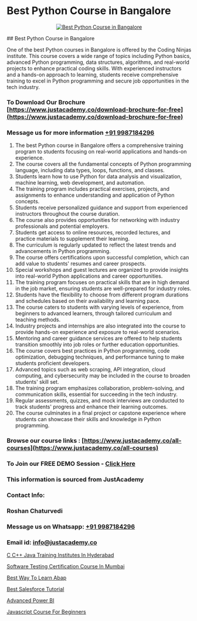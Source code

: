 # Best Python Course in Bangalore

<p align="center">
  <a href="https://justacademy.co/course-detail/python-training">
    <img src="https://justacademy.co/storage2/course_image/1709713400_course_image.webp" alt="Best Python Course in Bangalore">
  </a>
</p>
## Best Python Course in Bangalore

One of the best Python courses in Bangalore is offered by the Coding Ninjas institute. This course covers a wide range of topics including Python basics, advanced Python programming, data structures, algorithms, and real-world projects to enhance practical coding skills. With experienced instructors and a hands-on approach to learning, students receive comprehensive training to excel in Python programming and secure job opportunities in the tech industry.
### To Download Our Brochure [https://www.justacademy.co/download-brochure-for-free](https://www.justacademy.co/download-brochure-for-free)
### Message us for more information [+91 9987184296](https://api.whatsapp.com/send?phone=919987184296)
1) The best Python course in Bangalore offers a comprehensive training program to students focusing on real-world applications and hands-on experience.
2) The course covers all the fundamental concepts of Python programming language, including data types, loops, functions, and classes.
3) Students learn how to use Python for data analysis and visualization, machine learning, web development, and automation.
4) The training program includes practical exercises, projects, and assignments to enhance understanding and application of Python concepts.
5) Students receive personalized guidance and support from experienced instructors throughout the course duration.
6) The course also provides opportunities for networking with industry professionals and potential employers.
7) Students get access to online resources, recorded lectures, and practice materials to supplement their learning.
8) The curriculum is regularly updated to reflect the latest trends and advancements in Python programming.
9) The course offers certifications upon successful completion, which can add value to students' resumes and career prospects.
10) Special workshops and guest lectures are organized to provide insights into real-world Python applications and career opportunities.
11) The training program focuses on practical skills that are in high demand in the job market, ensuring students are well-prepared for industry roles.
12) Students have the flexibility to choose from different program durations and schedules based on their availability and learning pace.
13) The course caters to students with varying levels of experience, from beginners to advanced learners, through tailored curriculum and teaching methods.
14) Industry projects and internships are also integrated into the course to provide hands-on experience and exposure to real-world scenarios.
15) Mentoring and career guidance services are offered to help students transition smoothly into job roles or further education opportunities.
16) The course covers best practices in Python programming, code optimization, debugging techniques, and performance tuning to make students proficient developers.
17) Advanced topics such as web scraping, API integration, cloud computing, and cybersecurity may be included in the course to broaden students' skill set.
18) The training program emphasizes collaboration, problem-solving, and communication skills, essential for succeeding in the tech industry.
19) Regular assessments, quizzes, and mock interviews are conducted to track students' progress and enhance their learning outcomes.
20) The course culminates in a final project or capstone experience where students can showcase their skills and knowledge in Python programming.

### Browse our course links : [https://www.justacademy.co/all-courses](https://www.justacademy.co/all-courses) 
### To Join our FREE DEMO Session - [Click Here](https://www.justacademy.co/register-for-course-demo)


### This information is sourced from JustAcademy
### Contact Info:
### Roshan Chaturvedi
### Message us on Whatsapp: [+91 9987184296](https://api.whatsapp.com/send?phone=919987184296)
### Email id: [info@justacademy.co](mailto:info@justacademy.co)
                
[C C++ Java Training Institutes In Hyderabad](https://www.linkedin.com/pulse/c-java-training-institutes-hyderabad-justacademy-chandigarh-sa9ne?trackingId=XogyudxBDn9C%2BoiLMWuXMA%3D%3D&lipi=urn%3Ali%3Apage%3Ad_flagship3_company_admin%3BihWdGtFLSGiUoHftbcLC7g%3D%3D)

[Software Testing Certification Course In Mumbai](https://www.linkedin.com/pulse/software-testing-certification-course-mumbai-justacademy-kolkata-ecz1c?trackingId=k7ySta7WQVokP15pGIycmA%3D%3D&lipi=urn%3Ali%3Apage%3Ad_flagship3_company_admin%3BiAa60KZ1TYi9BxLlFQwGgg%3D%3D)

[Best Way To Learn Abap](https://medium.com/@prempja40/best-way-to-learn-abap-d05a9f838129)

[Best Salesforce Tutorial](https://medium.com/@ranepooja/best-salesforce-tutorial-94f1169ac498)

[Advanced Power BI](https://justacademyin.github.io/justacademy/advanced-power-bi)

[Javascript Course For Beginners](https://justacademyin.github.io/justacademy/javascript-course-for-beginners)

